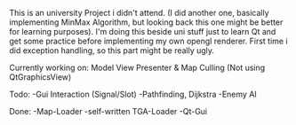 This is an university Project i didn't attend. (I did another one, basically implementing MinMax Algorithm, but looking back this one might be better for learning purposes). 
I'm doing this beside uni stuff just to learn Qt and get some practice before implementing my own opengl renderer.
First time i did exception handling, so this part might be really ugly.

Currently working on:
Model View Presenter & Map Culling (Not using QtGraphicsView)

Todo:
-Gui Interaction (Signal/Slot)
-Pathfinding, Dijkstra
-Enemy AI

Done:
-Map-Loader
-self-written TGA-Loader
-Qt-Gui 

